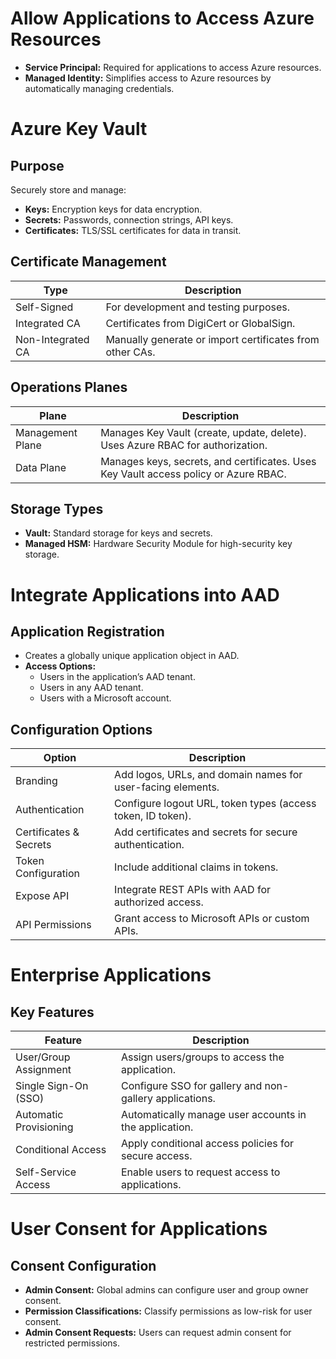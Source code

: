 # Allow Applications to Access Azure Resources
- **Service Principal:** Required for applications to access Azure resources.
- **Managed Identity:** Simplifies access to Azure resources by automatically managing credentials.

# Azure Key Vault
## Purpose
Securely store and manage:
- **Keys:** Encryption keys for data encryption.
- **Secrets:** Passwords, connection strings, API keys.
- **Certificates:** TLS/SSL certificates for data in transit.

## Certificate Management
| **Type**              | **Description**                                                                 |
|------------------------|---------------------------------------------------------------------------------|
| Self-Signed           | For development and testing purposes.                                          |
| Integrated CA         | Certificates from DigiCert or GlobalSign.                                      |
| Non-Integrated CA     | Manually generate or import certificates from other CAs.                       |

## Operations Planes
| **Plane**             | **Description**                                                                 |
|------------------------|---------------------------------------------------------------------------------|
| Management Plane      | Manages Key Vault (create, update, delete). Uses Azure RBAC for authorization. |
| Data Plane            | Manages keys, secrets, and certificates. Uses Key Vault access policy or Azure RBAC. |

## Storage Types
- **Vault:** Standard storage for keys and secrets.
- **Managed HSM:** Hardware Security Module for high-security key storage.

# Integrate Applications into AAD
## Application Registration
- Creates a globally unique application object in AAD.
- **Access Options:**
  - Users in the application’s AAD tenant.
  - Users in any AAD tenant.
  - Users with a Microsoft account.

## Configuration Options
| **Option**             | **Description**                                                                 |
|-------------------------|---------------------------------------------------------------------------------|
| Branding               | Add logos, URLs, and domain names for user-facing elements.                    |
| Authentication         | Configure logout URL, token types (access token, ID token).                    |
| Certificates & Secrets | Add certificates and secrets for secure authentication.                         |
| Token Configuration    | Include additional claims in tokens.                                           |
| Expose API             | Integrate REST APIs with AAD for authorized access.                            |
| API Permissions        | Grant access to Microsoft APIs or custom APIs.                                 |

# Enterprise Applications
## Key Features
| **Feature**             | **Description**                                                                 |
|-------------------------|---------------------------------------------------------------------------------|
| User/Group Assignment   | Assign users/groups to access the application.                                 |
| Single Sign-On (SSO)    | Configure SSO for gallery and non-gallery applications.                        |
| Automatic Provisioning  | Automatically manage user accounts in the application.                         |
| Conditional Access      | Apply conditional access policies for secure access.                           |
| Self-Service Access     | Enable users to request access to applications.                                |

# User Consent for Applications
## Consent Configuration
- **Admin Consent:** Global admins can configure user and group owner consent.
- **Permission Classifications:** Classify permissions as low-risk for user consent.
- **Admin Consent Requests:** Users can request admin consent for restricted permissions.
